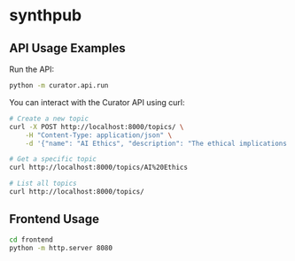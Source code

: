 # synthpub

## API Usage Examples

Run the API:

```bash
python -m curator.api.run
```

You can interact with the Curator API using curl:

```bash
# Create a new topic
curl -X POST http://localhost:8000/topics/ \
    -H "Content-Type: application/json" \
    -d '{"name": "AI Ethics", "description": "The ethical implications of artificial intelligence in modern society"}'

# Get a specific topic
curl http://localhost:8000/topics/AI%20Ethics

# List all topics
curl http://localhost:8000/topics/
```

## Frontend Usage

```bash 
cd frontend
python -m http.server 8080
```
